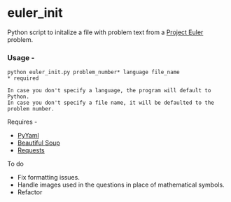 # euler_init

Python script to initalize a file with problem text from a [Project Euler](http://projecteuler.net) problem.

### Usage -

    python euler_init.py problem_number* language file_name
    * required

    In case you don't specify a language, the program will default to Python.
    In case you don't specify a file name, it will be defaulted to the problem number.
    
Requires -

 - [PyYaml](http://pyyaml.org/)
 - [Beautiful Soup](http://www.crummy.com/software/BeautifulSoup/)
 - [Requests](http://docs.python-requests.org/en/latest/)
 
To do

 - Fix formatting issues.
 - Handle images used in the questions in place of mathematical symbols.
 - Refactor
